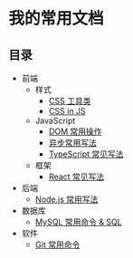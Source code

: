 # 我的常用文档
## 目录
* 前端
  * 样式
    * [CSS 工具类](content/fe/style/css-util.md)
    * [CSS in JS](content/fe/style/css-in-js.md)
  * JavaScript
    * [DOM 常用操作](content/fe/js/DOM.md)
    * [异步常用写法](content/fe/js/async.md)
    * [TypeScript 常见写法](content/fe/js/ts.md)
  * 框架
    * [React 常见写法](content/fe/framework/react.md)
* 后端
  * [Node.js 常用写法](content/backend/nodejs.md)
* 数据库
  * [MySQL 常用命令 & SQL](content/database/mysql.md)
* 软件
  * [Git 常用命令](content/software/git.md)